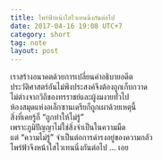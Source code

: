 ```yaml
---
title: ไพร่ฟ้าหน้าใสไวเทนนิ่งกันต่อไป
date: 2017-04-16 19:08 UTC+7
category: short
tag: note
layout: post
---
```


เราสร้างอนาคตด้วยการเปลี่ยนคำอธิบายอดีต  
ประวัติศาสตร์อันไม่พึงประสงค์จึงต้องถูกเก็บกวาด   
ไม่ต่างจากวิถีของทรราชย์และผู้งมงายทั่วไป  
ห้องสมุดแห่งอเล็กซานเดรียก็ถูกเผาด้วยเหตุนี้  
สิ่งที่เคยรู้ก็ “ถูกทำให้ไม่รู้”  
เพราะภูมิปัญญาไม่ใช่สิ่งจำเป็นในความมืด  
แต่ “ความไม่รู้” จำเป็นต่อการดำรงอยู่ของความกลัว  
ไพร่ฟ้าจึงหน้าใสไวเทนนิ่งกันต่อไป … เอย
